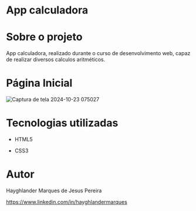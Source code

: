 # App calculadora

# Sobre o projeto

App calculadora, realizado durante o curso de desenvolvimento web, capaz de realizar diversos calculos aritméticos.

# Página Inicial

![Captura de tela 2024-10-23 075027](https://github.com/user-attachments/assets/35a8823a-f4e8-49e8-80a4-edc0333135f8)

# Tecnologias utilizadas

- HTML5

- CSS3

# Autor

Hayghlander Marques de Jesus Pereira

https://www.linkedin.com/in/hayghlandermarques

